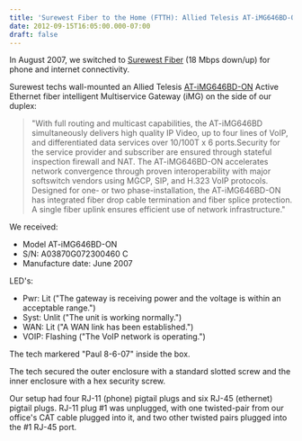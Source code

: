 ```yaml
---
title: 'Surewest Fiber to the Home (FTTH): Allied Telesis AT-iMG646BD-ON Active Ethernet fiber intelligent Multiservice Gateway (iMG)'
date: 2012-09-15T16:05:00.000-07:00
draft: false
---
```


In August 2007, we switched to [Surewest Fiber](http://www.surewest.com/internet/highspeed.php) (18 Mbps down/up) for phone and internet connectivity.  
  
Surewest techs wall-mounted an Allied Telesis [AT-iMG646BD-ON](http://www.alliedtelesis.com/p-2196.html) Active Ethernet fiber intelligent Multiservice Gateway (iMG) on the side of our duplex:  

> "With full routing and multicast capabilities, the AT-iMG646BD simultaneously delivers high quality IP Video, up to four lines of VoIP, and differentiated data services over 10/100T x 6 ports.Security for the service provider and subscriber are ensured through stateful inspection firewall and NAT. The AT-iMG646BD-ON accelerates network convergence through proven interoperability with major softswitch vendors using MGCP, SIP, and H.323 VoIP protocols. Designed for one- or two phase-installation, the AT-iMG646BD-ON has integrated fiber drop cable termination and fiber splice protection. A single fiber uplink ensures efficient use of network infrastructure."

We received:  
  

*   Model AT-iMG646BD-ON
*   S/N: A03870G072300460 C
*   Manufacture date: June 2007

LED's:  
  

*   Pwr: Lit ("The gateway is receiving power and the voltage is within an acceptable range.")
*   Syst: Unlit ("The unit is working normally.")
*   WAN: Lit ("A WAN link has been established.")
*   VOIP: Flashing ("The VoIP network is operating.")

  
The tech markered "Paul 8-6-07" inside the box.  
  
The tech secured the outer enclosure with a standard slotted screw and the inner enclosure with a hex security screw.  
  
Our setup had four RJ-11 (phone) pigtail plugs and six RJ-45 (ethernet) pigtail plugs. RJ-11 plug #1 was unplugged, with one twisted-pair from our office's CAT cable plugged into it, and two other twisted pairs plugged into the #1 RJ-45 port.